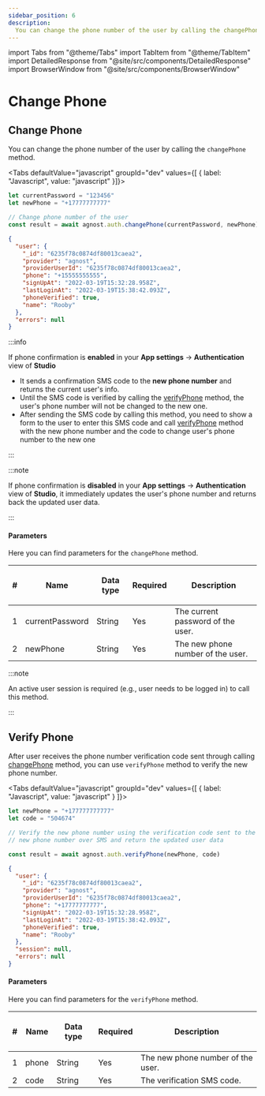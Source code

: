 ```yaml
---
sidebar_position: 6
description:
  You can change the phone number of the user by calling the changePhone method.
---
```


import Tabs from "@theme/Tabs"
import TabItem from "@theme/TabItem"
import DetailedResponse from "@site/src/components/DetailedResponse"
import BrowserWindow from "@site/src/components/BrowserWindow"

# Change Phone

## Change Phone

You can change the phone number of the user by calling the `changePhone` method.

<Tabs defaultValue="javascript" groupId="dev" values={[ { label: "Javascript", value: "javascript" }]}>


<TabItem value="javascript">


```js
let currentPassword = "123456"
let newPhone = "+17777777777"

// Change phone number of the user
const result = await agnost.auth.changePhone(currentPassword, newPhone)
```

</TabItem>


</Tabs>


<DetailedResponse title="Example response">


```json
{
  "user": {
    "_id": "6235f78c0874df80013caea2",
    "provider": "agnost",
    "providerUserId": "6235f78c0874df80013caea2",
    "phone": "+15555555555",
    "signUpAt": "2022-03-19T15:32:28.958Z",
    "lastLoginAt": "2022-03-19T15:38:42.093Z",
    "phoneVerified": true,
    "name": "Rooby"
  },
  "errors": null
}
```

</DetailedResponse>


:::info

If phone confirmation is **enabled** in your **App settings** →
**Authentication** view of **Studio**

- It sends a confirmation SMS code to the **new phone number** and returns the
  current user's info.
- Until the SMS code is verified by calling the [verifyPhone](#verify-phone)
  method, the user's phone number will not be changed to the new one.
- After sending the SMS code by calling this method, you need to show a form to
  the user to enter this SMS code and call [verifyPhone](#verify-phone) method
  with the new phone number and the code to change user's phone number to the
  new one

:::

:::note

If phone confirmation is **disabled** in your **App settings** →
**Authentication** view of **Studio**, it immediately updates the user's phone
number and returns back the updated user data.

:::

#### Parameters

Here you can find parameters for the `changePhone` method.

| #   | <p><strong>Name</strong></p> | <p><strong>Data type</strong></p> | <p><strong>Required</strong></p> | <p><strong>Description </strong></p> |
| --- | ---------------------------- | --------------------------------- | -------------------------------- | ------------------------------------ |
| 1   | currentPassword              | String                            | Yes                              | The current password of the user.    |
| 2   | newPhone                     | String                            | Yes                              | The new phone number of the user.    |

:::note

An active user session is required (e.g., user needs to be logged in) to call
this method.

:::

## Verify Phone

After user receives the phone number verification code sent through calling
[changePhone](#change-phone) method, you can use `verifyPhone` method to verify
the new phone number.

<Tabs defaultValue="javascript" groupId="dev" values={[ { label: "Javascript", value: "javascript" } ]}>


<TabItem value="javascript">


```js
let newPhone = "+177777777777"
let code = "504674"

// Verify the new phone number using the verification code sent to the
// new phone number over SMS and return the updated user data

const result = await agnost.auth.verifyPhone(newPhone, code)
```

</TabItem>


</Tabs>


<DetailedResponse title="Example response">


```json
{
  "user": {
    "_id": "6235f78c0874df80013caea2",
    "provider": "agnost",
    "providerUserId": "6235f78c0874df80013caea2",
    "phone": "+17777777777",
    "signUpAt": "2022-03-19T15:32:28.958Z",
    "lastLoginAt": "2022-03-19T15:38:42.093Z",
    "phoneVerified": true,
    "name": "Rooby"
  },
  "session": null,
  "errors": null
}
```

</DetailedResponse>


#### Parameters

Here you can find parameters for the `verifyPhone` method.

| #   | <p><strong>Name</strong></p> | <p><strong>Data type</strong></p> | <p><strong>Required</strong></p> | <p><strong>Description </strong></p> |
| --- | ---------------------------- | --------------------------------- | -------------------------------- | ------------------------------------ |
| 1   | phone                        | String                            | Yes                              | The new phone number of the user.    |
| 2   | code                         | String                            | Yes                              | The verification SMS code.           |
